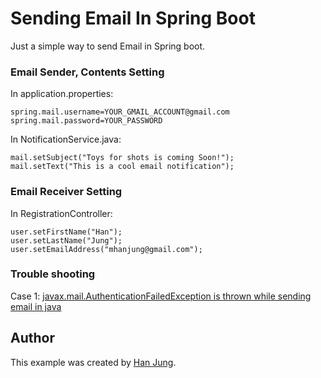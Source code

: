 # Sending Email In Spring Boot

Just a simple way to send Email in Spring boot.

### Email Sender, Contents Setting
In application.properties:
```
spring.mail.username=YOUR_GMAIL_ACCOUNT@gmail.com
spring.mail.password=YOUR_PASSWORD
```
In NotificationService.java:
```
mail.setSubject("Toys for shots is coming Soon!");
mail.setText("This is a cool email notification");
```

### Email Receiver Setting
In RegistrationController:
```
user.setFirstName("Han");
user.setLastName("Jung");
user.setEmailAddress("mhanjung@gmail.com");
```

### Trouble shooting
    
Case 1:
[javax.mail.AuthenticationFailedException is thrown while sending email in java](https://stackoverflow.com/questions/25341198/javax-mail-authenticationfailedexception-is-thrown-while-sending-email-in-java)

## Author

This example was created by [Han Jung](http://mhanjung.github.io).